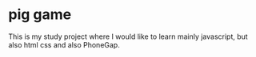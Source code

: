 # pig game

This is my study project where I would like to learn mainly javascript, but also html css and also PhoneGap.